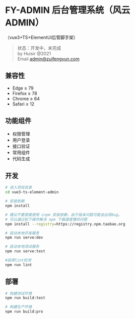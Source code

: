 #  FY-ADMIN 后台管理系统（风云ADMIN）
（vue3+TS+ElementUI后管脚手架）
> 状态：开发中，未完成   
> by Huisir @2021   
> Email admin@zuifengyun.com

## 兼容性
- Edge ≥ 79
- Firefox ≥ 78
- Chrome ≥ 64
- Safari ≥ 12

## 功能组件

* 权限管理
* 用户登录
* 接口验证
* 常用组件
* 代码生成

## 开发

```bash
# 进入项目目录
cd vue3-ts-element-admin

# 安装依赖
npm install

# 建议不要直接使用 cnpm 安装依赖，由于版本问题可能会出现bug。
# 可以通过如下操作解决 npm 下载速度慢的问题
npm install --registry=https://registry.npm.taobao.org

# 启动本地开发服务
npm run serve:dev

# 启动本地测试服务
npm run serve:test

#启用lint检测
npm run lint
```

## 部署

```bash
# 构建测试环境
npm run build:test

# 构建生产环境
npm run build:pro
```
